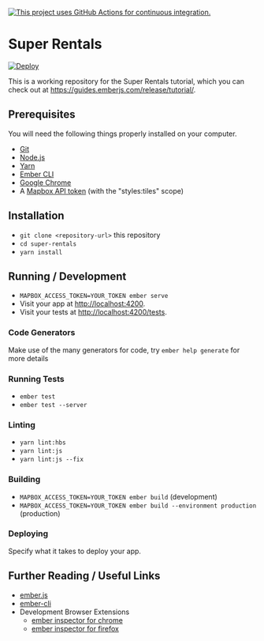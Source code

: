 [![This project uses GitHub Actions for continuous integration.](https://github.com/ember-learn/super-rentals/workflows/CI/badge.svg)](https://github.com/ember-learn/super-rentals/actions?query=workflow%3ACI)

# Super Rentals

[![Deploy](https://www.herokucdn.com/deploy/button.svg)](https://heroku.com/deploy)

This is a working repository for the Super Rentals tutorial,
which you can check out at https://guides.emberjs.com/release/tutorial/.

## Prerequisites

You will need the following things properly installed on your computer.

* [Git](https://git-scm.com/)
* [Node.js](https://nodejs.org/)
* [Yarn](https://yarnpkg.com/)
* [Ember CLI](https://ember-cli.com/)
* [Google Chrome](https://google.com/chrome/)
* A [Mapbox API token](https://account.mapbox.com/access-tokens/) (with the "styles:tiles" scope)

## Installation

* `git clone <repository-url>` this repository
* `cd super-rentals`
* `yarn install`

## Running / Development

* `MAPBOX_ACCESS_TOKEN=YOUR_TOKEN ember serve`
* Visit your app at [http://localhost:4200](http://localhost:4200).
* Visit your tests at [http://localhost:4200/tests](http://localhost:4200/tests).

### Code Generators

Make use of the many generators for code, try `ember help generate` for more details

### Running Tests

* `ember test`
* `ember test --server`

### Linting

* `yarn lint:hbs`
* `yarn lint:js`
* `yarn lint:js --fix`

### Building

* `MAPBOX_ACCESS_TOKEN=YOUR_TOKEN ember build` (development)
* `MAPBOX_ACCESS_TOKEN=YOUR_TOKEN ember build --environment production` (production)

### Deploying

Specify what it takes to deploy your app.

## Further Reading / Useful Links

* [ember.js](https://emberjs.com/)
* [ember-cli](https://ember-cli.com/)
* Development Browser Extensions
  * [ember inspector for chrome](https://chrome.google.com/webstore/detail/ember-inspector/bmdblncegkenkacieihfhpjfppoconhi)
  * [ember inspector for firefox](https://addons.mozilla.org/en-US/firefox/addon/ember-inspector/)
